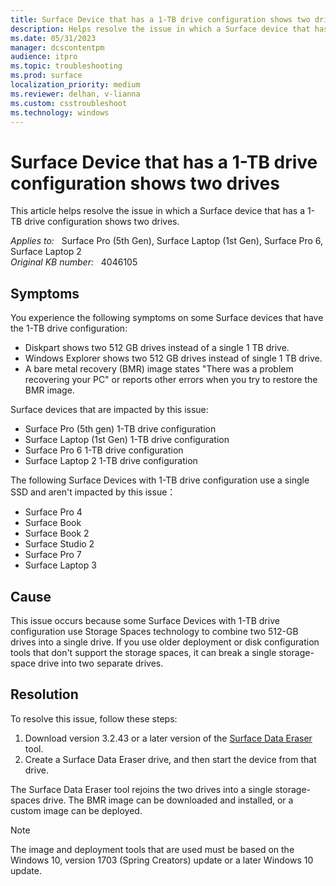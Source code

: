 ```yaml
---
title: Surface Device that has a 1-TB drive configuration shows two drives
description: Helps resolve the issue in which a Surface device that has a 1-TB drive configuration shows two drives.
ms.date: 05/31/2023
manager: dcscontentpm
audience: itpro
ms.topic: troubleshooting
ms.prod: surface
localization_priority: medium
ms.reviewer: delhan, v-lianna
ms.custom: csstroubleshoot
ms.technology: windows
---
```

# Surface Device that has a 1-TB drive configuration shows two drives

This article helps resolve the issue in which a Surface device that has a 1-TB drive configuration shows two drives.

_Applies to:_ &nbsp; Surface Pro (5th Gen), Surface Laptop (1st Gen), Surface Pro 6, Surface Laptop 2  
_Original KB number:_ &nbsp; 4046105

## Symptoms

You experience the following symptoms on some Surface devices that have the 1-TB drive configuration:

- Diskpart shows two 512 GB drives instead of a single 1 TB drive.
- Windows Explorer shows two 512 GB drives instead of single 1 TB drive.
- A bare metal recovery (BMR) image states "There was a problem recovering your PC" or reports other errors when you try to restore the BMR image.

Surface devices that are impacted by this issue:

- Surface Pro (5th gen) 1-TB drive configuration
- Surface Laptop (1st Gen) 1-TB drive configuration
- Surface Pro 6 1-TB drive configuration
- Surface Laptop 2 1-TB drive configuration

The following Surface Devices with 1-TB drive configuration use a single SSD and aren't impacted by this issue：

- Surface Pro 4
- Surface Book
- Surface Book 2
- Surface Studio 2
- Surface Pro 7
- Surface Laptop 3

## Cause

This issue occurs because some Surface Devices with 1-TB drive configuration use Storage Spaces technology to combine two 512-GB drives into a single drive. If you use older deployment or disk configuration tools that don't support the storage spaces, it can break a single storage-space drive into two separate drives.

## Resolution

To resolve this issue, follow these steps:

1. Download version 3.2.43 or a later version of the [Surface Data Eraser](https://www.microsoft.com/download/details.aspx?id=46703) tool.
2. Create a Surface Data Eraser drive, and then start the device from that drive.

The Surface Data Eraser tool rejoins the two drives into a single storage-spaces drive. The BMR image can be downloaded and installed, or a custom image can be deployed.

> [!NOTE]
> The image and deployment tools that are used must be based on the Windows 10, version 1703 (Spring Creators) update or a later Windows 10 update.  